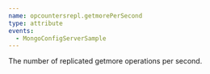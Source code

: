 ```yaml
---
name: opcountersrepl.getmorePerSecond
type: attribute
events:
  - MongoConfigServerSample
---
```


The number of replicated getmore operations per second.